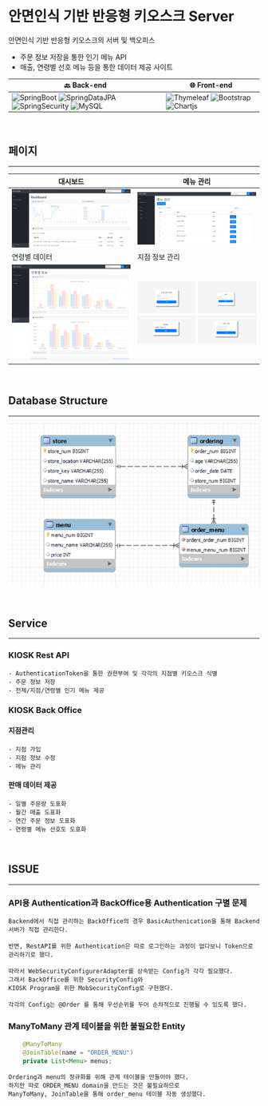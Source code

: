 # 안면인식 기반 반응형 키오스크 Server

<a src="https://github.com/Ta-Ye/Kiosk_Program">안면인식 기반 반응형 키오스크</a>의 서버 및 백오피스

- 주문 정보 저장을 통한 인기 메뉴 API
- 매출, 연령별 선호 메뉴 등을 통한 데이터 제공 사이트

| :back: Back-end | :globe_with_meridians: Front-end |
|------|---|
|![SpringBoot](https://img.shields.io/badge/SpringBoot--yellow) ![SpringDataJPA](https://img.shields.io/badge/SpringDataJPA--yellow) ![SpringSecurity](https://img.shields.io/badge/SpringSecurity--yellow) ![MySQL](https://img.shields.io/badge/MySQL--orange) | ![Thymeleaf](https://img.shields.io/badge/Thymeleaf--blueviolet) ![Bootstrap](https://img.shields.io/badge/BootStrap--blueviolet) ![Chartjs](https://img.shields.io/badge/ChartJs--blueviolet) |

<br>

## 페이지
<hr>

| 대시보드 | 메뉴 관리 |
|---|---|
| ![dashboard](readme_img/Dashboard.PNG) | ![dashboard](readme_img/메뉴관리.PNG) |
| 연령별 데이터 | 지점 정보 관리 |
| ![dashboard](readme_img/연령별Data.png) | ![dashboard](readme_img/CRUD.png) |

<br>

## Database Structure
<hr>

![structure](readme_img/ERD.PNG)

<br>

## Service
<hr>

### KIOSK Rest API
    - AuthenticationToken을 통한 권한부여 및 각각의 지점별 키오스크 식별
    - 주문 정보 저장
    - 전체/지점/연령별 인기 메뉴 제공

### KIOSK Back Office
#### 지점관리
    - 지점 가입
    - 지점 정보 수정
    - 메뉴 관리
#### 판매 데이터 제공
    - 일별 주문량 도표화
    - 월간 매출 도표화
    - 연간 주문 정보 도표화
    - 연령별 메뉴 선호도 도표화

<br>

## ISSUE
<hr>

### API용 Authentication과 BackOffice용 Authentication 구별 문제
    
    Backend에서 직접 관리하는 BackOffice의 경우 BasicAuthenication을 통해 Backend서버가 직접 관리한다.

    반면, RestAPI를 위한 Authentication은 따로 로그인하는 과정이 없다보니 Token으로 관리하기로 했다.

    따라서 WebSecurityConfigurerAdapter를 상속받는 Config가 각각 필요했다.
    그래서 BackOffice를 위한 SecurityConfig와
    KIOSK Program을 위한 MobSecurityConfig로 구현했다.

    각각의 Config는 @Order 를 통해 우선순위를 두어 순차적으로 진행될 수 있도록 했다.

### ManyToMany 관계 테이블을 위한 불필요한 Entity

```java
    @ManyToMany
    @JoinTable(name = "ORDER_MENU")
    private List<Menu> menus;
```
    Ordering과 menu의 정규화를 위해 관계 테이블을 만들어야 했다.
    하지만 따로 ORDER_MENU domain을 만드는 것은 불필요하므로
    ManyToMany, JoinTable을 통해 order_menu 테이블 자동 생성했다.
